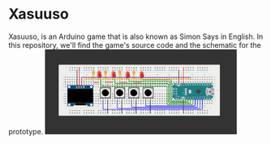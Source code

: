 # Xasuuso
Xasuuso, is an Arduino game that is also known as Simon Says in English. In this repository, we'll find the game's source code and the schematic for the prototype.
 <img src="connection_breadboard.png" height="75%" width="75%">
